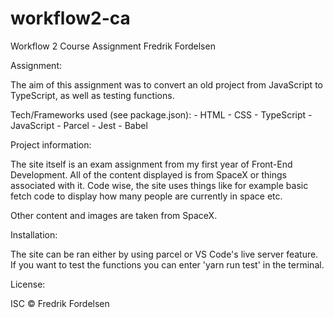 # workflow2-ca
Workflow 2 Course Assignment Fredrik Fordelsen

Assignment: 

The aim of this assignment was to convert an old project from JavaScript to TypeScript, as well as testing functions.

Tech/Frameworks used (see package.json): 
    - HTML
    - CSS
    - TypeScript
    - JavaScript
    - Parcel
    - Jest
    - Babel

Project information: 

The site itself is an exam assignment from my first year of Front-End Development. All of the content displayed is from SpaceX or things associated with it. Code wise, the site uses things like for example basic fetch code to display how many people are currently in space etc.

Other content and images are taken from SpaceX.

Installation: 

The site can be ran either by using parcel or VS Code's live server feature. If you want to test the functions you can enter 'yarn run test' in the terminal.

License: 

ISC © Fredrik Fordelsen